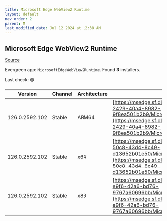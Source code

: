 ```yaml
---
title: Microsoft Edge WebView2 Runtime
layout: default
nav_order: 2
parent: M
last_modified_date: Jul 12 2024 at 12:38 AM
---
```


## Microsoft Edge WebView2 Runtime

[Source](https://developer.microsoft.com/en-us/microsoft-edge/webview2/)

Evergreen app: `MicrosoftEdgeWebView2Runtime`. Found **3** installers.

Last check: 🟢

| Version        | Channel | Architecture | URI                                                                                                                                                                                                                                                                                                                            |
| -------------- | ------- | ------------ | ------------------------------------------------------------------------------------------------------------------------------------------------------------------------------------------------------------------------------------------------------------------------------------------------------------------------------ |
| 126.0.2592.102 | Stable  | ARM64        | [https://msedge.sf.dl.delivery.mp.microsoft.com/filestreamingservice/files/3ec4b82f-2429-40a4-8982-9f8ea501b2b9/MicrosoftEdgeWebView2RuntimeInstallerARM64.exe](https://msedge.sf.dl.delivery.mp.microsoft.com/filestreamingservice/files/3ec4b82f-2429-40a4-8982-9f8ea501b2b9/MicrosoftEdgeWebView2RuntimeInstallerARM64.exe) |
| 126.0.2592.102 | Stable  | x64          | [https://msedge.sf.dl.delivery.mp.microsoft.com/filestreamingservice/files/4ce14d46-50c8-43d4-8c49-d13652b01e50/MicrosoftEdgeWebView2RuntimeInstallerX64.exe](https://msedge.sf.dl.delivery.mp.microsoft.com/filestreamingservice/files/4ce14d46-50c8-43d4-8c49-d13652b01e50/MicrosoftEdgeWebView2RuntimeInstallerX64.exe)     |
| 126.0.2592.102 | Stable  | x86          | [https://msedge.sf.dl.delivery.mp.microsoft.com/filestreamingservice/files/bc9ed882-e9f6-42a6-bd76-9767a60696bb/MicrosoftEdgeWebView2RuntimeInstallerX86.exe](https://msedge.sf.dl.delivery.mp.microsoft.com/filestreamingservice/files/bc9ed882-e9f6-42a6-bd76-9767a60696bb/MicrosoftEdgeWebView2RuntimeInstallerX86.exe)     |
